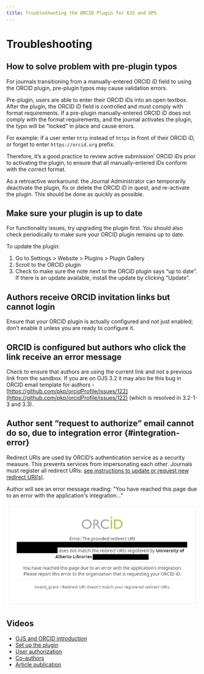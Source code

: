 ```yaml
---
title: Troubleshooting the ORCID Plugin for OJS and OPS
---
```


# Troubleshooting

## How to solve problem with pre-plugin typos

For journals transitioning from a manually-entered ORCID iD field to using the ORCID plugin, pre-plugin typos may cause validation errors.

Pre-plugin, users are able to enter their ORCID iDs into an open textbox. After the plugin, the ORCID iD field is controlled and must comply with format requirements. If a pre-plugin manually-entered ORCID iD does not comply with the format requirements, and the journal activates the plugin, the typo will be “locked” in place and cause errors.

For example: if a user enter `http` instead of `https` in front of their ORCID iD, or forget to enter `https://orcid.org` prefix.

Therefore, it’s a good practice to review active submission’ ORCID iDs prior to activating the plugin, to ensure that all manually-entered iDs conform with the correct format.

As a retroactive workaround: the Journal Administrator can temporarily deactivate the plugin, fix or delete the ORCID iD in quest, and re-activate the plugin. This should be done as quickly as possible.

## Make sure your plugin is up to date

For functionality issues, try upgrading the plugin first. You should also check periodically to make sure your ORCID plugin remains up to date.

To update the plugin:

1. Go to Settings > Website > Plugins > Plugin Gallery
2. Scroll to the ORCID plugin
3. Check to make sure the note next to the ORCID plugin says “up to date”. If there is an update available, install the update by clicking "Update".

## Authors receive ORCID invitation links but cannot login

Ensure that your ORCID plugin is actually configured and not just enabled; don’t enable it unless you are ready to configure it.

## ORCID is configured but authors who click the link receive an error message

Check to ensure that authors are using the current link and not a previous link from the sandbox. If you are on OJS 3.2 it may also be this bug in ORCID email template for authors - [https://github.com/pkp/orcidProfile/issues/122](https://github.com/pkp/orcidProfile/issues/122) (which is resolved in 3.2-1-3 and 3.3).

## Author sent “request to authorize” email cannot do so, due to integration error {#integration-error}

Redirect URIs are used by ORCID’s authentication service as a security measure. This prevents services from impersonating each other. Journals must register all redirect URIs: [see instructions to update or request new redirect URI(s)](https://docs.pkp.sfu.ca/orcid/en/installation-setup#orcid-redirect-uris).

Author will see an error message reading: "You have reached this page due to an error with the application's integration..."

![ORCID error message related to application integration.](./assets/orcid_integration_error.png)  

## Videos

- [OJS and ORCID introduction](https://www.youtube.com/watch?v=YgJw9HW-JEg )
- [Set up the plugin](https://vimeo.com/374414746)
- [User authorization](https://vimeo.com/374415404)
- [Co-authors](https://vimeo.com/374416189)
- [Article publication](https://vimeo.com/374417678)
